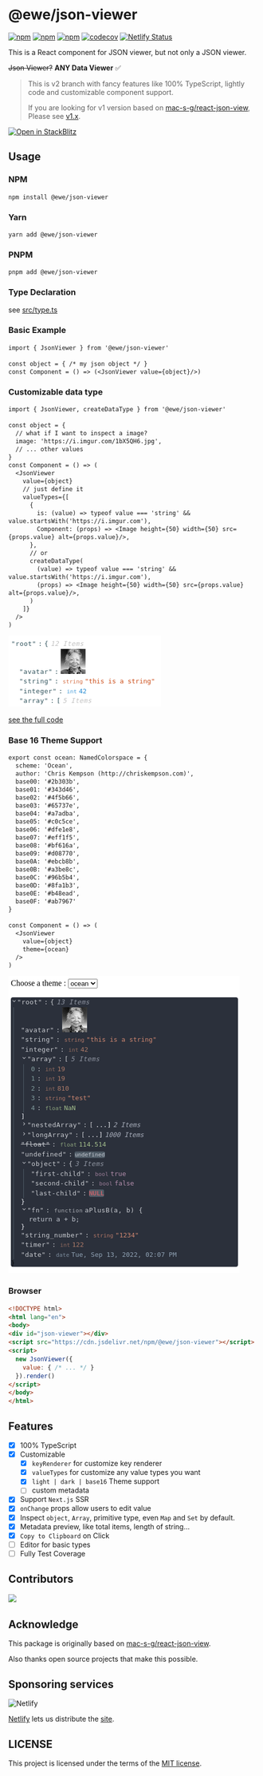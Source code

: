 # @ewe/json-viewer

[![npm](https://img.shields.io/npm/v/@ewe/json-viewer)](https://www.npmjs.com/package/@ewe/json-viewer)
[![npm](https://img.shields.io/npm/dm/@ewe/json-viewer.svg)](https://www.npmjs.com/package/@ewe/json-viewer)
[![npm](https://img.shields.io/npm/l/@ewe/json-viewer)](https://github.com/ojemuyiwa/json-viewer/blob/main/LICENSE)
[![codecov](https://codecov.io/gh/ojemuyiwa/json-viewer/branch/main/graph/badge.svg?token=r32mzVhrRl)](https://codecov.io/gh/ojemuyiwa/json-viewer)
[![Netlify Status](https://api.netlify.com/api/v1/badges/4fab3ed5-7084-449d-9fc9-12df09108301/deploy-status)](https://viewer.textea.io)

This is a React component for JSON viewer, but not only a JSON viewer.

~~Json Viewer?~~
**ANY Data Viewer** ✅

> This is v2 branch with fancy features like 100% TypeScript, lightly code and customizable component support.
>
> If you are looking for v1 version based on [mac-s-g/react-json-view](https://github.com/mac-s-g/react-json-view),
> Please see [v1.x](https://github.com/ojemuyiwa/json-viewer/tree/v1.x).

[![Open in StackBlitz](https://developer.stackblitz.com/img/open_in_stackblitz.svg)](https://stackblitz.com/edit/textea-json-viewer-v2?file=pages%2Findex.js)

## Usage

### NPM
```shell
npm install @ewe/json-viewer
```
### Yarn
```shell
yarn add @ewe/json-viewer
```
### PNPM
```shell
pnpm add @ewe/json-viewer
```

### Type Declaration

see [src/type.ts](src/type.ts)

### Basic Example

```tsx
import { JsonViewer } from '@ewe/json-viewer'

const object = { /* my json object */ }
const Component = () => (<JsonViewer value={object}/>)
```

### Customizable data type

```tsx
import { JsonViewer, createDataType } from '@ewe/json-viewer'

const object = {
  // what if I want to inspect a image?
  image: 'https://i.imgur.com/1bX5QH6.jpg',
  // ... other values
}
const Component = () => (
  <JsonViewer
    value={object}
    // just define it
    valueTypes={[
      {
        is: (value) => typeof value === 'string' && value.startsWith('https://i.imgur.com'),
        Component: (props) => <Image height={50} width={50} src={props.value} alt={props.value}/>,
      },
      // or
      createDataType(
        (value) => typeof value === 'string' && value.startsWith('https://i.imgur.com'),
        (props) => <Image height={50} width={50} src={props.value} alt={props.value}/>,
      )
    ]}
  />
)
```

![Avatar Preview](public/avatar-preview.png)

[see the full code](docs/pages/full/index.tsx)

### Base 16 Theme Support

```tsx
export const ocean: NamedColorspace = {
  scheme: 'Ocean',
  author: 'Chris Kempson (http://chriskempson.com)',
  base00: '#2b303b',
  base01: '#343d46',
  base02: '#4f5b66',
  base03: '#65737e',
  base04: '#a7adba',
  base05: '#c0c5ce',
  base06: '#dfe1e8',
  base07: '#eff1f5',
  base08: '#bf616a',
  base09: '#d08770',
  base0A: '#ebcb8b',
  base0B: '#a3be8c',
  base0C: '#96b5b4',
  base0D: '#8fa1b3',
  base0E: '#b48ead',
  base0F: '#ab7967'
}

const Component = () => (
  <JsonViewer
    value={object}
    theme={ocean}
  />
)
```

![Ocean Theme Preview](public/ocean-theme.png)

### Browser

```html
<!DOCTYPE html>
<html lang="en">
<body>
<div id="json-viewer"></div>
<script src="https://cdn.jsdelivr.net/npm/@ewe/json-viewer"></script>
<script>
  new JsonViewer({
    value: { /* ... */ }
  }).render()
</script>
</body>
</html>
```

## Features

- [X] 100% TypeScript
- [X] Customizable
    - [X] `keyRenderer` for customize key renderer
    - [X] `valueTypes` for customize any value types you want
    - [X] `light | dark | base16` Theme support
    - [ ] custom metadata
- [X] Support `Next.js` SSR
- [X] `onChange` props allow users to edit value
- [X] Inspect `object`, `Array`, primitive type, even `Map` and `Set` by default.
- [X] Metadata preview, like total items, length of string...
- [X] `Copy to Clipboard` on Click
- [ ] Editor for basic types
- [ ] Fully Test Coverage

## Contributors

<a href="https://github.com/ojemuyiwa/json-viewer/graphs/contributors"><img src="https://opencollective.com/json-viewer/contributors.svg?width=890&button=false" /></a>

## Acknowledge

This package is originally based on [mac-s-g/react-json-view](https://github.com/mac-s-g/react-json-view).

Also thanks open source projects that make this possible.

## Sponsoring services

![Netlify](https://www.netlify.com/v3/img/components/full-logo-light.svg)

[Netlify](https://www.netlify.com/) lets us distribute the [site](https://viewer.textea.io).

## LICENSE

This project is licensed under the terms of the [MIT license](LICENSE).
